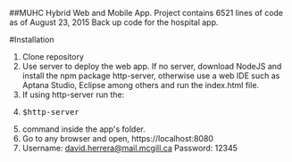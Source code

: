 ##MUHC Hybrid Web and Mobile App.
Project contains 6521 lines of code as of August 23, 2015
Back up code for the hospital app.

#Installation
1. Clone repository
2. Use server to deploy the web app. If no server, download NodeJS and install the npm package http-server, otherwise use a web IDE such as Aptana Studio, Eclipse among others and run the index.html file.
3. If using http-server run the:
4. <pre>$http-server</pre>
7. command inside the app's folder.
4. Go to any browser and open, https://localhost:8080
5. Username: david.herrera@mail.mcgill.ca Password: 12345
